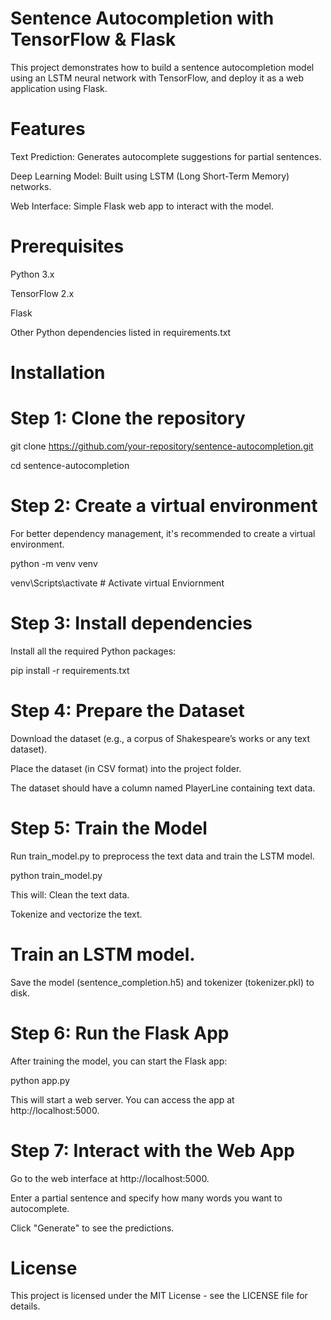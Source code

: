 # Sentence Autocompletion with TensorFlow & Flask

This project demonstrates how to build a sentence autocompletion model using an LSTM neural network with TensorFlow, and deploy it as a web application using Flask.

# Features
Text Prediction: Generates autocomplete suggestions for partial sentences.

Deep Learning Model: Built using LSTM (Long Short-Term Memory) networks.

Web Interface: Simple Flask web app to interact with the model.

# Prerequisites
Python 3.x

TensorFlow 2.x

Flask

Other Python dependencies listed in requirements.txt

# Installation
# Step 1: Clone the repository
git clone https://github.com/your-repository/sentence-autocompletion.git

cd sentence-autocompletion
# Step 2: Create a virtual environment
For better dependency management, it's recommended to create a virtual environment.

python -m venv venv

venv\Scripts\activate # Activate virtual Enviornment
# Step 3: Install dependencies
Install all the required Python packages:

pip install -r requirements.txt

# Step 4: Prepare the Dataset
Download the dataset (e.g., a corpus of Shakespeare’s works or any text dataset).

Place the dataset (in CSV format) into the project folder.

The dataset should have a column named PlayerLine containing text data.

# Step 5: Train the Model
Run train_model.py to preprocess the text data and train the LSTM model.

python train_model.py

This will: Clean the text data.

Tokenize and vectorize the text.

# Train an LSTM model.

Save the model (sentence_completion.h5) and tokenizer (tokenizer.pkl) to disk.

# Step 6: Run the Flask App
After training the model, you can start the Flask app:

python app.py

This will start a web server. You can access the app at http://localhost:5000.

# Step 7: Interact with the Web App
Go to the web interface at http://localhost:5000.

Enter a partial sentence and specify how many words you want to autocomplete.

Click "Generate" to see the predictions.


# License
This project is licensed under the MIT License - see the LICENSE file for details.
